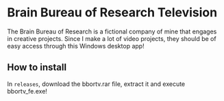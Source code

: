 # Brain Bureau of Research Television

The Brain Bureau of Research is a fictional company of mine that engages in creative projects. Since I make a lot of video projects, they should be of easy access through this Windows desktop app!


## How to install

In ``releases``, download the bbortv.rar file, extract it and execute bbortv_fe.exe!
